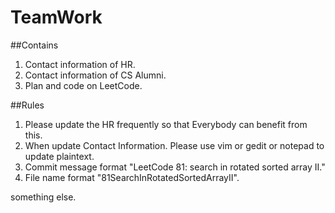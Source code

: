# TeamWork


##Contains 
1. Contact information of HR.
2. Contact information of CS Alumni.
3. Plan and code on LeetCode.

##Rules
1. Please update the HR frequently so that Everybody can benefit from this. 
2. When update Contact Information. Please use vim or gedit or notepad to update
   plaintext. 
3. Commit message format "LeetCode 81: search in rotated sorted array II."
4. File name format "81SearchInRotatedSortedArrayII".

something else.
